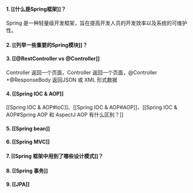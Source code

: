 #### 1. [[什么是Spring框架]]？
Spring 是一种轻量级开发框架，旨在提高开发人员的开发效率以及系统的可维护性。

#### 2. [[列举一些重要的Spring模块]]？


#### 3. [[@RestController vs @Controller]]
Controller 返回一个页面，Controller 返回一个页面，@Controller +@ResponseBody 返回JSON 或 XML 形式数据

#### 4. [[Spring IOC & AOP]]
[[Spring IOC & AOP#IoC]]、[[Spring IOC & AOP#AOP]]、[[Spring IOC & AOP#Spring AOP 和 AspectJ AOP 有什么区别？]]
#### 5.  [[Spring bean]]
#### 6. [[Spring MVC]]
#### 7. [[Spring 框架中用到了哪些设计模式]]？
#### 8. [[Spring 事务]]
#### 9. [[JPA]]

